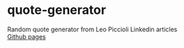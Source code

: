 # quote-generator
Random quote generator from Leo Piccioli Linkedin articles </br>
[Github pages](https://imgaston.github.io/quote-generator/)
